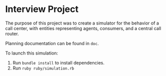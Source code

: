 # Interview Project

The purpose of this project was to create a simulator for the behavior of a call
center, with entities representing agents, consumers, and a central call router.

Planning documentation can be found in `doc`.

To launch this simulation:

1. Run `bundle install` to install dependencies.
2. Run `ruby ruby/simulation.rb`
